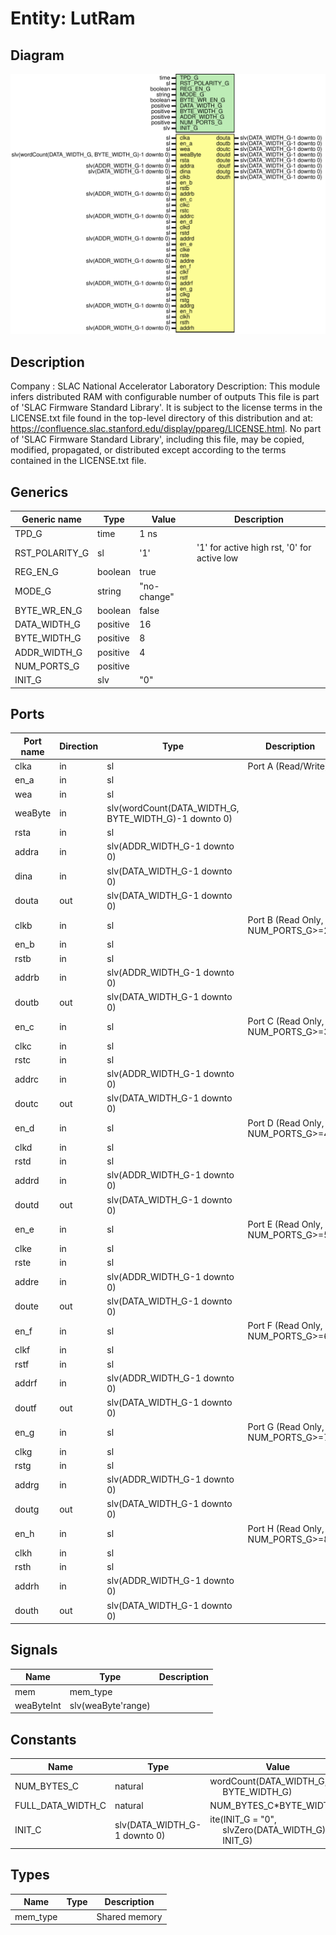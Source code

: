 # Entity: LutRam

## Diagram

![Diagram](LutRam.svg "Diagram")
## Description

Company    : SLAC National Accelerator Laboratory
Description:   This module infers distributed RAM
               with configurable number of outputs
This file is part of 'SLAC Firmware Standard Library'.
It is subject to the license terms in the LICENSE.txt file found in the
top-level directory of this distribution and at:
   https://confluence.slac.stanford.edu/display/ppareg/LICENSE.html.
No part of 'SLAC Firmware Standard Library', including this file,
may be copied, modified, propagated, or distributed except according to
the terms contained in the LICENSE.txt file.
## Generics

| Generic name   | Type     | Value       | Description                                 |
| -------------- | -------- | ----------- | ------------------------------------------- |
| TPD_G          | time     | 1 ns        |                                             |
| RST_POLARITY_G | sl       | '1'         | '1' for active high rst, '0' for active low |
| REG_EN_G       | boolean  | true        |                                             |
| MODE_G         | string   | "no-change" |                                             |
| BYTE_WR_EN_G   | boolean  | false       |                                             |
| DATA_WIDTH_G   | positive | 16          |                                             |
| BYTE_WIDTH_G   | positive | 8           |                                             |
| ADDR_WIDTH_G   | positive | 4           |                                             |
| NUM_PORTS_G    | positive |             |                                             |
| INIT_G         | slv      | "0"         |                                             |
## Ports

| Port name | Direction | Type                                                  | Description                        |
| --------- | --------- | ----------------------------------------------------- | ---------------------------------- |
| clka      | in        | sl                                                    | Port A (Read/Write)                |
| en_a      | in        | sl                                                    |                                    |
| wea       | in        | sl                                                    |                                    |
| weaByte   | in        | slv(wordCount(DATA_WIDTH_G, BYTE_WIDTH_G)-1 downto 0) |                                    |
| rsta      | in        | sl                                                    |                                    |
| addra     | in        | slv(ADDR_WIDTH_G-1 downto 0)                          |                                    |
| dina      | in        | slv(DATA_WIDTH_G-1 downto 0)                          |                                    |
| douta     | out       | slv(DATA_WIDTH_G-1 downto 0)                          |                                    |
| clkb      | in        | sl                                                    | Port B (Read Only, NUM_PORTS_G>=2) |
| en_b      | in        | sl                                                    |                                    |
| rstb      | in        | sl                                                    |                                    |
| addrb     | in        | slv(ADDR_WIDTH_G-1 downto 0)                          |                                    |
| doutb     | out       | slv(DATA_WIDTH_G-1 downto 0)                          |                                    |
| en_c      | in        | sl                                                    | Port C (Read Only, NUM_PORTS_G>=3) |
| clkc      | in        | sl                                                    |                                    |
| rstc      | in        | sl                                                    |                                    |
| addrc     | in        | slv(ADDR_WIDTH_G-1 downto 0)                          |                                    |
| doutc     | out       | slv(DATA_WIDTH_G-1 downto 0)                          |                                    |
| en_d      | in        | sl                                                    | Port D (Read Only, NUM_PORTS_G>=4) |
| clkd      | in        | sl                                                    |                                    |
| rstd      | in        | sl                                                    |                                    |
| addrd     | in        | slv(ADDR_WIDTH_G-1 downto 0)                          |                                    |
| doutd     | out       | slv(DATA_WIDTH_G-1 downto 0)                          |                                    |
| en_e      | in        | sl                                                    | Port E (Read Only, NUM_PORTS_G>=5) |
| clke      | in        | sl                                                    |                                    |
| rste      | in        | sl                                                    |                                    |
| addre     | in        | slv(ADDR_WIDTH_G-1 downto 0)                          |                                    |
| doute     | out       | slv(DATA_WIDTH_G-1 downto 0)                          |                                    |
| en_f      | in        | sl                                                    | Port F (Read Only, NUM_PORTS_G>=6) |
| clkf      | in        | sl                                                    |                                    |
| rstf      | in        | sl                                                    |                                    |
| addrf     | in        | slv(ADDR_WIDTH_G-1 downto 0)                          |                                    |
| doutf     | out       | slv(DATA_WIDTH_G-1 downto 0)                          |                                    |
| en_g      | in        | sl                                                    | Port G (Read Only, NUM_PORTS_G>=7) |
| clkg      | in        | sl                                                    |                                    |
| rstg      | in        | sl                                                    |                                    |
| addrg     | in        | slv(ADDR_WIDTH_G-1 downto 0)                          |                                    |
| doutg     | out       | slv(DATA_WIDTH_G-1 downto 0)                          |                                    |
| en_h      | in        | sl                                                    | Port H (Read Only, NUM_PORTS_G>=8) |
| clkh      | in        | sl                                                    |                                    |
| rsth      | in        | sl                                                    |                                    |
| addrh     | in        | slv(ADDR_WIDTH_G-1 downto 0)                          |                                    |
| douth     | out       | slv(DATA_WIDTH_G-1 downto 0)                          |                                    |
## Signals

| Name       | Type               | Description |
| ---------- | ------------------ | ----------- |
| mem        | mem_type           |             |
| weaByteInt | slv(weaByte'range) |             |
## Constants

| Name              | Type                         | Value                                                                                                                     | Description |
| ----------------- | ---------------------------- | ------------------------------------------------------------------------------------------------------------------------- | ----------- |
| NUM_BYTES_C       | natural                      |  wordCount(DATA_WIDTH_G,<br><span style="padding-left:20px"> BYTE_WIDTH_G)                                                |             |
| FULL_DATA_WIDTH_C | natural                      |  NUM_BYTES_C*BYTE_WIDTH_G                                                                                                 |             |
| INIT_C            | slv(DATA_WIDTH_G-1 downto 0) |  ite(INIT_G = "0",<br><span style="padding-left:20px"> slvZero(DATA_WIDTH_G),<br><span style="padding-left:20px"> INIT_G) |             |
## Types

| Name     | Type | Description   |
| -------- | ---- | ------------- |
| mem_type |      | Shared memory |
